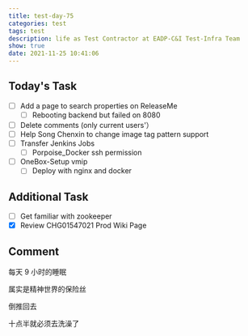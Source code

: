 ```yaml
---
title: test-day-75
categories: test
tags: test
description: life as Test Contractor at EADP-C&I Test-Infra Team
show: true
date: 2021-11-25 10:41:06
---
```

## Today's Task
- [ ] Add a page to search properties on ReleaseMe
    - [ ] Rebooting backend but failed on 8080
- [ ] Delete comments (only current users'）
- [ ] Help Song Chenxin to change image tag pattern support
- [ ] Transfer Jenkins Jobs
    - [ ] Porpoise_Docker ssh permission
- [ ] OneBox-Setup vmip
    - [ ] Deploy with nginx and docker

## Additional Task 
- [ ] Get familiar with zookeeper
- [x] Review CHG01547021 Prod Wiki Page

## Comment

每天 9 小时的睡眠

属实是精神世界的保险丝

倒推回去

十点半就必须去洗澡了